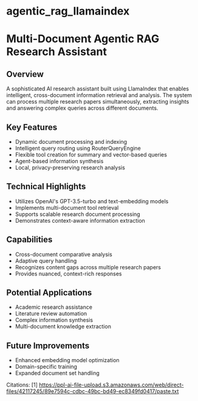 # agentic_rag_llamaindex

# Multi-Document Agentic RAG Research Assistant

## Overview
A sophisticated AI research assistant built using LlamaIndex that enables intelligent, cross-document information retrieval and analysis. The system can process multiple research papers simultaneously, extracting insights and answering complex queries across different documents.

## Key Features
- Dynamic document processing and indexing
- Intelligent query routing using RouterQueryEngine
- Flexible tool creation for summary and vector-based queries
- Agent-based information synthesis
- Local, privacy-preserving research analysis

## Technical Highlights
- Utilizes OpenAI's GPT-3.5-turbo and text-embedding models
- Implements multi-document tool retrieval
- Supports scalable research document processing
- Demonstrates context-aware information extraction

## Capabilities
- Cross-document comparative analysis
- Adaptive query handling
- Recognizes content gaps across multiple research papers
- Provides nuanced, context-rich responses

## Potential Applications
- Academic research assistance
- Literature review automation
- Complex information synthesis
- Multi-document knowledge extraction

## Future Improvements
- Enhanced embedding model optimization
- Domain-specific training
- Expanded document set handling

Citations:
[1] https://ppl-ai-file-upload.s3.amazonaws.com/web/direct-files/42117245/89e7594c-cdbc-49bc-bd49-ec8349fd0417/paste.txt
